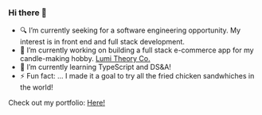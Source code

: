 ### Hi there 👋

<!--
**itsjoonie/itsjoonie** is a ✨ _special_ ✨ repository because its `README.md` (this file) appears on your GitHub profile.

Here are some ideas to get you started:

- 🔭 I’m currently working on ...
- 🌱 I’m currently learning ...
- 👯 I’m looking to collaborate on ...
- 🤔 I’m looking for help with ...
- 💬 Ask me about ...
- 📫 How to reach me: ...
- 😄 Pronouns: ...
- ⚡ Fun fact: ...
-->

- 🔍 I’m currently seeking for a software engineering opportunity. My interest is in front end and full stack development.
- 🔭 I’m currently working on building a full stack e-commerce app for my candle-making hobby. [Lumi Theory Co.](https://lumitheory.herokuapp.com/)
- 🌱 I’m currently learning TypeScript and DS&A!
- ⚡ Fun fact: ... I made it a goal to try all the fried chicken sandwhiches in the world! 

Check out my portfolio: [Here!](https://itsjoonie.github.io/)
